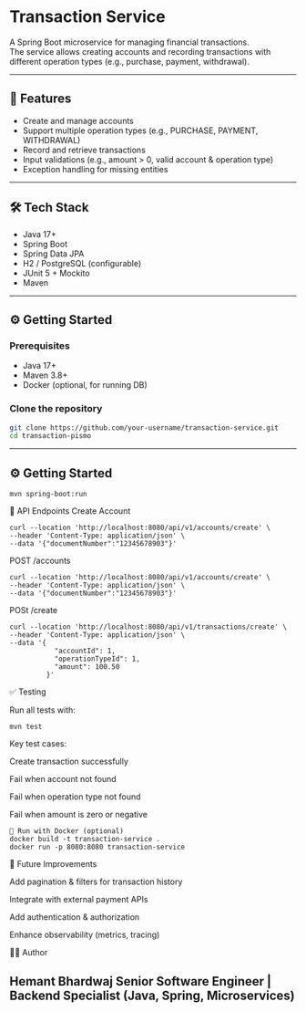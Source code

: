 # Transaction Service

A Spring Boot microservice for managing financial transactions.  
The service allows creating accounts and recording transactions with different operation types (e.g., purchase, payment, withdrawal).

---

## 🚀 Features
- Create and manage accounts
- Support multiple operation types (e.g., PURCHASE, PAYMENT, WITHDRAWAL)
- Record and retrieve transactions
- Input validations (e.g., amount > 0, valid account & operation type)
- Exception handling for missing entities

---

## 🛠️ Tech Stack
- Java 17+
- Spring Boot
- Spring Data JPA
- H2 / PostgreSQL (configurable)
- JUnit 5 + Mockito
- Maven

---

## ⚙️ Getting Started

### Prerequisites
- Java 17+
- Maven 3.8+
- Docker (optional, for running DB)

### Clone the repository
```bash
git clone https://github.com/your-username/transaction-service.git
cd transaction-pismo
```
---

## ⚙️ Getting Started
```
mvn spring-boot:run
```
📖 API Endpoints
Create Account
```
curl --location 'http://localhost:8080/api/v1/accounts/create' \
--header 'Content-Type: application/json' \
--data '{"documentNumber":"12345678903"}'
```
POST /accounts
```
curl --location 'http://localhost:8080/api/v1/accounts/create' \
--header 'Content-Type: application/json' \
--data '{"documentNumber":"12345678903"}'
```
POSt /create
```
curl --location 'http://localhost:8080/api/v1/transactions/create' \
--header 'Content-Type: application/json' \
--data '{
           "accountId": 1,
           "operationTypeId": 1,
           "amount": 100.50
         }'
```

✅ Testing

Run all tests with:
```
mvn test
```


Key test cases:

Create transaction successfully

Fail when account not found

Fail when operation type not found

Fail when amount is zero or negative

```
🐳 Run with Docker (optional)
docker build -t transaction-service .
docker run -p 8080:8080 transaction-service
```

📌 Future Improvements

Add pagination & filters for transaction history

Integrate with external payment APIs

Add authentication & authorization

Enhance observability (metrics, tracing)

👨‍💻 Author

Hemant Bhardwaj
Senior Software Engineer | Backend Specialist (Java, Spring, Microservices)
---



